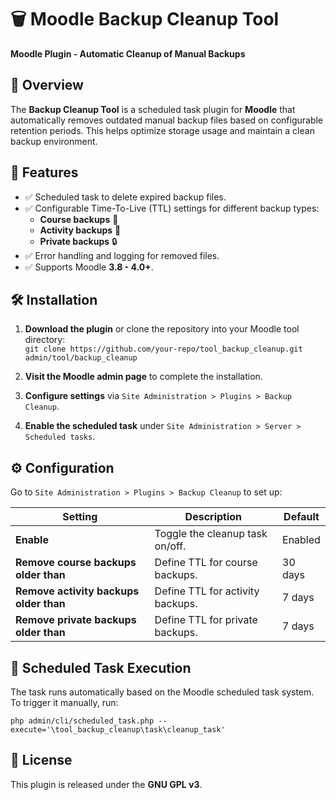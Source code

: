 # 🗑️ Moodle Backup Cleanup Tool

**Moodle Plugin - Automatic Cleanup of Manual Backups**

## 📌 Overview

The **Backup Cleanup Tool** is a scheduled task plugin for **Moodle** that automatically removes outdated manual backup files based on configurable retention periods. This helps optimize storage usage and maintain a clean backup environment.

## 🚀 Features

-   ✅ Scheduled task to delete expired backup files.
-   ✅ Configurable Time-To-Live (TTL) settings for different backup types:
    -   **Course backups** 🏫
    -   **Activity backups** 📌
    -   **Private backups** 🔒
-   ✅ Error handling and logging for removed files.
-   ✅ Supports Moodle **3.8 - 4.0+**.

## 🛠️ Installation

1.  **Download the plugin** or clone the repository into your Moodle tool directory:    
    `git clone https://github.com/your-repo/tool_backup_cleanup.git admin/tool/backup_cleanup` 
    
2.  **Visit the Moodle admin page** to complete the installation.
3.  **Configure settings** via `Site Administration > Plugins > Backup Cleanup`.
4.  **Enable the scheduled task** under `Site Administration > Server > Scheduled tasks`.

## ⚙️ Configuration

Go to `Site Administration > Plugins > Backup Cleanup` to set up:

| Setting                        | Description                              | Default    |
|--------------------------------|------------------------------------------|------------|
| **Enable**                     | Toggle the cleanup task on/off.      | Enabled |
| **Remove course backups older than**  | Define TTL for course backups.  | 30 days |
| **Remove activity backups older than** | Define TTL for activity backups.  | 7 days  |
| **Remove private backups older than**  | Define TTL for private backups. | 7 days  |

## 🔄 Scheduled Task Execution

The task runs automatically based on the Moodle scheduled task system.  
To trigger it manually, run:

`php admin/cli/scheduled_task.php --execute='\tool_backup_cleanup\task\cleanup_task'` 

## 📜 License

This plugin is released under the **GNU GPL v3**.